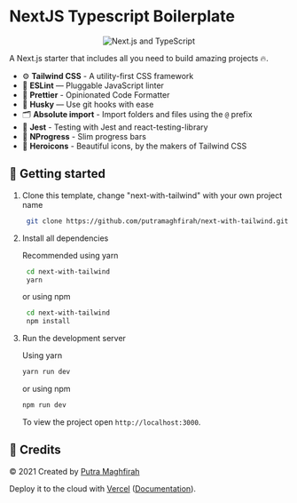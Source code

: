# NextJS Typescript Boilerplate

<p align="center">
  <img src="https://user-images.githubusercontent.com/26466516/107675802-36216b80-6c77-11eb-8db1-4d3407dc53d9.png" alt="Next.js and TypeScript">
</p>

A Next.js starter that includes all you need to build amazing projects 🔥.

- ⚙️ **Tailwind CSS** - A utility-first CSS framework
- 📏 **ESLint** — Pluggable JavaScript linter
- 💖 **Prettier** - Opinionated Code Formatter
- 🐶 **Husky** — Use git hooks with ease
- 🗂 **Absolute import** - Import folders and files using the `@` prefix
- 🧪 **Jest** - Testing with Jest and react-testing-library
- 🌠 **NProgress** - Slim progress bars
- 🎨 **Heroicons** - Beautiful icons, by the makers of Tailwind CSS

## 🚀 Getting started

1. Clone this template, change "next-with-tailwind" with your own project name <br />

   ```bash
    git clone https://github.com/putramaghfirah/next-with-tailwind.git "next-with-tailwind"
   ```

2. Install all dependencies <br />

   Recommended using yarn

   ```bash
    cd next-with-tailwind
    yarn
   ```

   or using npm

   ```bash
    cd next-with-tailwind
    npm install
   ```

3. Run the development server <br />

   Using yarn

   ```bash
   yarn run dev
   ```

   or using npm

   ```bash
   npm run dev
   ```

   To view the project open `http://localhost:3000`.

## 📝 Credits

&copy; 2021 Created by [Putra Maghfirah](https://github.com/putramaghfirah)

Deploy it to the cloud with [Vercel](https://vercel.com/new?utm_source=github&utm_medium=readme&utm_campaign=next-example) ([Documentation](https://nextjs.org/docs/deployment)).
